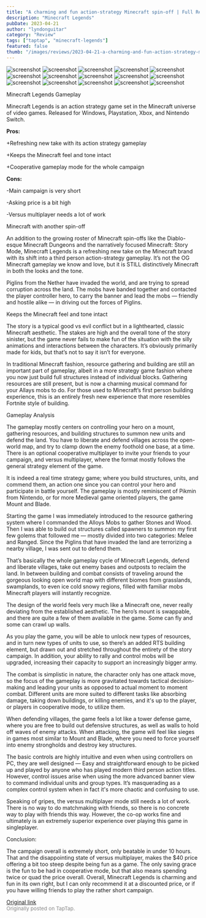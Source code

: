 ```yaml
---
title: "A charming and fun action-strategy Minecraft spin-off | Full Review - Minecraft Legends"
description: "Minecraft Legends"
pubDate: 2023-04-21
author: "lyndonguitar"
category: "Review"
tags: ["taptap", "minecraft-legends"]
featured: false
thumb: "/images/reviews/2023-04-21-a-charming-and-fun-action-strategy-minecraft-spin-off--full-review---minecraft-legends-0.avif"
---
```


<div class="gallery">
  <img src="/images/reviews/2023-04-21-a-charming-and-fun-action-strategy-minecraft-spin-off--full-review---minecraft-legends-0.avif" alt="screenshot" />
  <img src="/images/reviews/2023-04-21-a-charming-and-fun-action-strategy-minecraft-spin-off--full-review---minecraft-legends-1.avif" alt="screenshot" />
  <img src="/images/reviews/2023-04-21-a-charming-and-fun-action-strategy-minecraft-spin-off--full-review---minecraft-legends-2.avif" alt="screenshot" />
  <img src="/images/reviews/2023-04-21-a-charming-and-fun-action-strategy-minecraft-spin-off--full-review---minecraft-legends-3.avif" alt="screenshot" />
  <img src="/images/reviews/2023-04-21-a-charming-and-fun-action-strategy-minecraft-spin-off--full-review---minecraft-legends-4.avif" alt="screenshot" />
  <img src="/images/reviews/2023-04-21-a-charming-and-fun-action-strategy-minecraft-spin-off--full-review---minecraft-legends-5.avif" alt="screenshot" />
  <img src="/images/reviews/2023-04-21-a-charming-and-fun-action-strategy-minecraft-spin-off--full-review---minecraft-legends-6.avif" alt="screenshot" />
  <img src="/images/reviews/2023-04-21-a-charming-and-fun-action-strategy-minecraft-spin-off--full-review---minecraft-legends-7.avif" alt="screenshot" />
  <img src="/images/reviews/2023-04-21-a-charming-and-fun-action-strategy-minecraft-spin-off--full-review---minecraft-legends-8.avif" alt="screenshot" />
  <img src="/images/reviews/2023-04-21-a-charming-and-fun-action-strategy-minecraft-spin-off--full-review---minecraft-legends-9.avif" alt="screenshot" />
  <img src="/images/reviews/2023-04-21-a-charming-and-fun-action-strategy-minecraft-spin-off--full-review---minecraft-legends-10.avif" alt="screenshot" />
  <img src="/images/reviews/2023-04-21-a-charming-and-fun-action-strategy-minecraft-spin-off--full-review---minecraft-legends-11.avif" alt="screenshot" />
  <img src="/images/reviews/2023-04-21-a-charming-and-fun-action-strategy-minecraft-spin-off--full-review---minecraft-legends-12.avif" alt="screenshot" />
  <img src="/images/reviews/2023-04-21-a-charming-and-fun-action-strategy-minecraft-spin-off--full-review---minecraft-legends-13.avif" alt="screenshot" />
  <img src="/images/reviews/2023-04-21-a-charming-and-fun-action-strategy-minecraft-spin-off--full-review---minecraft-legends-14.avif" alt="screenshot" />
</div>

Minecraft Legends
Gameplay

Minecraft Legends is an action strategy game set in the Minecraft universe of video games. Released for Windows, Playstation, Xbox, and Nintendo Switch.


**Pros:**


+Refreshing new take with its action strategy gameplay

+Keeps the Minecraft feel and tone intact

+Cooperative gameplay mode for the whole campaign


**Cons:**


-Main campaign is very short

-Asking price is a bit high

-Versus multiplayer needs a lot of work

Minecraft with another spin-off

An addition to the growing roster of Minecraft spin-offs like the Diablo-esque Minecraft Dungeons and the narratively focused Minecraft: Story Mode, Minecraft Legends is a refreshing new take on the Minecraft brand with its shift into a third person action-strategy gameplay. It’s not the OG Minecraft gameplay we know and love, but it is STILL distinctively Minecraft in both the looks and the tone.

Piglins from the Nether have invaded the world, and are trying to spread corruption across the land. The mobs have banded together and contacted the player controller hero, to carry the banner and lead the mobs — friendly and hostile alike — in driving out the forces of Piglins.

Keeps the Minecraft feel and tone intact

The story is a typical good vs evil conflict but in a lighthearted, classic Minecraft aesthetic. The stakes are high and the overall tone of the story sinister, but the game never fails to make fun of the situation with the silly animations and interactions between the characters. It’s obviously primarily made for kids, but that’s not to say it isn’t for everyone.

In traditional Minecraft fashion, resource gathering and building are still an important part of gameplay, albeit in a more strategy game fashion where you now just build full structures instead of individual blocks. Gathering resources are still present, but is now a charming musical command for your Allays mobs to do. For those used to Minecraft’s first person building experience, this is an entirely fresh new experience that more resembles Fortnite style of building.

Gameplay Analysis

The gameplay mostly centers on controlling your hero on a mount, gathering resources, and building structures to summon new units and defend the land. You have to liberate and defend villages across the open-world map, and try to clamp down the enemy foothold one base, at a time. There is an optional cooperative multiplayer to invite your friends to your campaign, and versus multiplayer, where the format mostly follows the general strategy element of the game.

It is indeed a real time strategy game; where you build structures, units, and commend them, an action one since you can control your hero and participate in battle yourself. The gameplay is mostly reminiscent of Pikmin from Nintendo, or for more Medieval game oriented players, the game Mount and Blade.

Starting the game I was immediately introduced to the resource gathering system where I commanded the Alloys Mobs to gather Stones and Wood. Then I was able to build out structures called spawners to summon my first few golems that followed me — mostly divided into two categories: Melee and Ranged. Since the Piglins that have invaded the land are terrorizing a nearby village, I was sent out to defend them.

That’s basically the whole gameplay cycle of Minecraft Legends, defend and liberate villages, take out enemy bases and outposts to reclaim the land. In between building and combat consists of traveling around the gorgeous looking open world map with different biomes from grasslands, swamplands, to even ice cold snowy regions, filled with familiar mobs Minecraft players will instantly recognize.

The design of the world feels very much like a Minecraft one, never really deviating from the established aesthetic. The hero’s mount is swappable, and there are quite a few of them available in the game. Some can fly and some can crawl up walls.

As you play the game, you will be able to unlock new types of resources, and in turn new types of units to use, so there’s an added RTS building element, but drawn out and stretched throughout the entirety of the story campaign. In addition, your ability to rally and control mobs will be upgraded, increasing their capacity to support an increasingly bigger army.

The combat is simplistic in nature, the character only has one attack move, so the focus of the gameplay is more gravitated towards tactical decision-making and leading your units as opposed to actual moment to moment combat. Different units are more suited to different tasks like absorbing damage, taking down buildings, or killing enemies, and it's up to the player, or players in cooperative mode, to utilize them.

When defending villages, the game feels a lot like a tower defense game, where you are free to build out defensive structures, as well as walls to hold off waves of enemy attacks. When attacking, the game will feel like sieges in games most similar to Mount and Blade, where you need to force yourself into enemy strongholds and destroy key structures.

The basic controls are highly intuitive and even when using controllers on PC, they are well designed — Easy and straightforward enough to be picked up and played by anyone who has played modern third person action titles. However, control issues arise when using the more advanced banner view to command individual units and group types. It’s masquerading as a complex control system when in fact it's more chaotic and confusing to use.

Speaking of gripes, the versus multiplayer mode still needs a lot of work. There is no way to do matchmaking with friends, so there is no concrete way to play with friends this way. However, the co-op works fine and ultimately is an extremely superior experience over playing this game in singleplayer.

Conclusion:

The campaign overall is extremely short, only beatable in under 10 hours. That and the disappointing state of versus multiplayer, makes the $40 price offering a bit too steep despite being fun as a game. The only saving grace is the fun to be had in cooperative mode, but that also means spending twice or quad the price overall. Overall, Minecraft Legends is charming and fun in its own right, but I can only recommend it at a discounted price, or if you have willing friends to play the rather short campaign.

[Original link](https://www.taptap.io/post/5193340)<br><span style="font-size: 0.95em; color: #888;">Originally posted on TapTap.</span>
